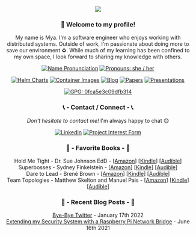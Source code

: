 <p align="center">
    <img src="https://mjpitz.com/img/banner.png"/>
</p>

<h3 align="center">👋 Welcome to my profile!</h3>

<p align="center">
    My name is Mya.
    I'm a software engineer who enjoys working with distributed systems.
    Outside of work, I'm passionate about doing more to save our environment ♻️.
    While much of my learning has been confined to my own space, I look forward to sharing my knowledge with others.
</p>

<p align="center">
    <a href="https://www.google.com/search?q=pronunciation+maya">
        <img alt="Name Pronunciation" src="https://img.shields.io/badge/Pronunciation%20%F0%9F%94%88-mai·uh-silver?style=for-the-badge&labelColor=silver" /></a>
    <a href="https://pronoun.is/she">
        <img alt="Pronouns: she / her" src="https://img.shields.io/badge/Pronouns-she%2Fher-pink?style=for-the-badge&labelColor=silver" /></a>
</p>

<p align="center">
    <a href="https://mjpitz.com/charts/">
        <img alt="Helm Charts" src="https://img.shields.io/badge/-Helm%20Charts-silver?style=for-the-badge" /></a>
    <a href="https://github.com/mjpitz/mjpitz/tree/main/docker">
        <img alt="Container Images" src="https://img.shields.io/badge/-Container%20Images-silver?style=for-the-badge" /></a>
    <a href="https://mjpitz.com/blog/">
        <img alt="Blog" src="https://img.shields.io/badge/-Blog-silver?style=for-the-badge" /></a>
    <a href="https://mjpitz.com/papers/">
        <img alt="Papers" src="https://img.shields.io/badge/-Papers-pink?style=for-the-badge" /></a>
    <a href="https://mjpitz.com/media/">
        <img alt="Presentations" src="https://img.shields.io/badge/-Presentations-pink?style=for-the-badge" /></a>
</p>

<p align="center">
    <a href="https://keyserver.ubuntu.com/pks/lookup?op=get&search=0xfd0f1e353074e15a4883bc630fca5e3c09dfb314">
        <img alt="GPG: 0fca5e3c09dfb314" src="https://img.shields.io/badge/GPG-0fca5e3c09dfb314-pink?style=for-the-badge&labelColor=silver" /></a>
</p>

<h3 align="center">📞 - Contact / Connect - 📞</h3>

<p align="center">
    <i>Don't hesitate to contact me!</i>
    I'm always happy to chat 😊
</p>

<p align="center">
    <a href="https://linkedin.com/in/mjpitz">
        <img alt="LinkedIn" src="https://img.shields.io/badge/-Linked%20In-gray?style=for-the-badge&logo=linkedin" /></a>
    <a href="https://forms.gle/uCMy38ZLEchfNuka9">
        <img alt="Project Interest Form" src="https://img.shields.io/badge/-Project%20Interest%20Form-blue?style=for-the-badge" /></a>
</p>

<h3 align="center">📖 - Favorite Books - 📖</h3>

<p align="center">
    Hold Me Tight - Dr. Sue Johnson EdD -
    [<a href="https://www.amazon.com/Hold-Me-Tight-Conversations-Lifetime/dp/031611300X?tag=mjpitz-20">Amazon</a>]
    [<a href="https://www.amazon.com/Hold-Me-Tight-Conversations-Lifetime-ebook/dp/B0011UGLQK?tag=mjpitz-20">Kindle</a>]
    [<a href="https://www.amazon.com/Hold-Me-Tight-Conversations-Lifetime/dp/B084G9QFZY?tag=mjpitz-20">Audible</a>]
    </br>
    Superbosses - Sydney Finkelstein -
    [<a href="https://www.amazon.com/Superbosses-Exceptional-Leaders-Master-Talent/dp/1591847834?tag=mjpitz-20">Amazon</a>]
    [<a href="https://www.amazon.com/Superbosses-Exceptional-Leaders-Master-Talent-ebook/dp/B00XIYGHYI?tag=mjpitz-20">Kindle</a>]
    [<a href="https://www.amazon.com/Superbosses-Sydney-Finkelstein-audiobook/dp/B01AKIYMTG?tag=mjpitz-20">Audible</a>]
    </br>
    Dare to Lead - Brené Brown -
    [<a href="https://www.amazon.com/Dare-Lead-Brave-Conversations-Hearts/dp/0399592520?tag=mjpitz-20">Amazon</a>]
    [<a href="https://www.amazon.com/Dare-Lead-Brave-Conversations-Hearts-ebook/dp/B07CWGFPS7?tag=mjpitz-20">Kindle</a>]
    [<a href="https://www.amazon.com/Dare-to-Lead-Brene-Brown-audiobook/dp/B07DJYFLX8?tag=mjpitz-20">Audible</a>]
    </br>
    Team Topologies - Matthew Skelton and Manuel Pais -
    [<a href="https://www.amazon.com/Team-Topologies-Organizing-Business-Technology/dp/1942788819?tag=mjpitz-20">Amazon</a>]
    [<a href="https://www.amazon.com/Team-Topologies-Organizing-Business-Technology-ebook/dp/B09JWT9S4D?tag=mjpitz-20">Kindle</a>]
    [<a href="https://www.amazon.com/Team-Topologies-Organizing-Business-Technology/dp/B07VWYNGCQ?tag=mjpitz-20">Audible</a>]
    </br>
</p>

<h3 align="center">📰 - Recent Blog Posts - 📰</h3>

<p align="center">
    <a href="https://mjpitz.com/blog/2022/01/16/bye-bye-twitter/">Bye-Bye Twitter</a> - January 17th 2022 <br/>
    <a href="https://mjpitz.com/blog/2021/06/16/rpi-network-bridge/">Extending my Security System with a Raspberry Pi Network Bridge</a> - June 16th 2021 <br/>
</p>
